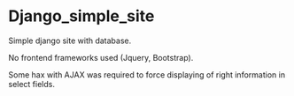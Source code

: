 ﻿# Django_simple_site
Simple django site with database.

No frontend frameworks used (Jquery, Bootstrap).

Some hax with AJAX was required to force displaying of right information in select fields.
